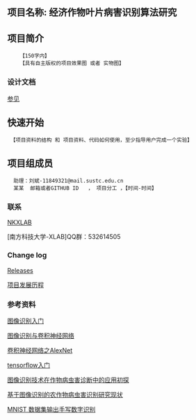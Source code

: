 ## 项目名称: 经济作物叶片病害识别算法研究
## 项目简介
        【150字内】
        【具有自主版权的项目效果图 或者 实物图】

### 设计文档 ###
[参见](https://github.com/SUSTC-XLAB/TEST//wiki)

## 快速开始
     【项目资料的结构 和 项目资料、代码如何使用，至少指导用户完成一个实验】

## 项目组成员
      助理：刘斌-11849321@mail.sustc.edu.cn
      某某  邮箱或者GITHUB ID   ， 项目分工 ，【时间-时间】
### 联系 ###
[NKXLAB](https://github.com/NKXLAB)

[南方科技大学-XLAB]QQ群：532614505
    
### Change log ###

[Releases](https://github.com/SUSTC-XLAB/TEST//releases)

[项目发展历程](https://github.com/SUSTC-XLAB/crops.wiki.git)
 
    
### 参考资料 ###



[图像识别入门](https://github.com/SUSTC-XLAB/crops.wiki.git)

[图像识别与卷积神经网络](https://github.com/SUSTC-XLAB/crops.wiki.git)

[卷积神经网络之AlexNet](https://github.com/SUSTC-XLAB/crops/wiki/卷积神经网络之AlexNet)

[tensorflow入门](https://github.com/SUSTC-XLAB/crops/wiki/tensorflow入门)

[图像识别技术在作物病虫害诊断中的应用初探](https://github.com/SUSTC-XLAB/crops/wiki/图像识别技术在作物病虫害诊断中的应用初探)

[基于图像识别的农作物病虫害识别研究现状](https://github.com/SUSTC-XLAB/crops/wiki/%E5%9F%BA%E4%BA%8E%E5%9B%BE%E5%83%8F%E8%AF%86%E5%88%AB%E7%9A%84%E5%86%9C%E4%BD%9C%E7%89%A9%E7%97%85%E8%99%AB%E5%AE%B3%E8%AF%86%E5%88%AB%E7%A0%94%E7%A9%B6%E7%8E%B0%E7%8A%B6)

[MNIST 数据集输出手写数字识别](https://github.com/SUSTC-XLAB/crops/wiki/MNIST-%E6%95%B0%E6%8D%AE%E9%9B%86%E8%BE%93%E5%87%BA%E6%89%8B%E5%86%99%E6%95%B0%E5%AD%97%E8%AF%86%E5%88%AB)
